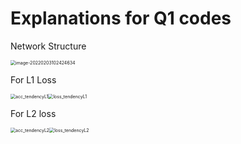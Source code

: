 # Explanations for Q1 codes

Network Structure

<img src="C:\Users\Think\AppData\Roaming\Typora\typora-user-images\image-20220203102424634.png" alt="image-20220203102424634" style="zoom:50%;" />

For L1 Loss

<img src="E:\university\申请\NTU\AY22_MBDS_questions_C2220870\Answer to Q1\codes\acc_tendencyL1.png" alt="acc_tendencyL1" style="zoom:50%;" /><img src="E:\university\申请\NTU\AY22_MBDS_questions_C2220870\Answer to Q1\codes\loss_tendencyL1.png" alt="loss_tendencyL1" style="zoom:50%;" />



For L2 loss

<img src="E:\university\申请\NTU\AY22_MBDS_questions_C2220870\Answer to Q1\codes\acc_tendencyL2.png" alt="acc_tendencyL2" style="zoom:50%;" /><img src="E:\university\申请\NTU\AY22_MBDS_questions_C2220870\Answer to Q1\codes\loss_tendencyL2.png" alt="loss_tendencyL2" style="zoom:50%;" />

